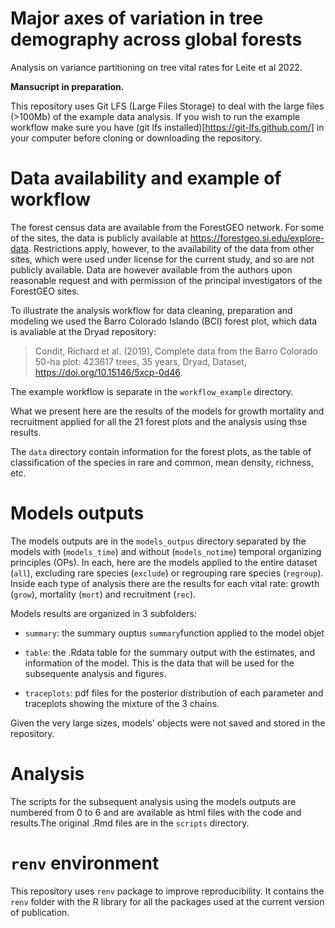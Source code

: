 # Major axes of variation in tree demography across global forests

 Analysis on variance partitioning on tree vital rates for Leite et al 2022. 
 
 **Mansucript in preparation.**

This repository uses Git LFS (Large Files Storage) to deal with the large files (>100Mb) of the example data analysis. If you wish to run the example workflow make sure you have (git lfs installed)[https://git-lfs.github.com/] in your computer before cloning or downloading the repository.

# Data availability and example of workflow

The forest census data are available from the ForestGEO network. For some of the sites, the data is publicly available at https://forestgeo.si.edu/explore-data. Restrictions apply, however, to the availability of the data from other sites, which were used under license for the current study, and so are not publicly available. Data are however available from the authors upon reasonable request and with permission of the principal investigators of the ForestGEO sites.

To illustrate the analysis workflow for data cleaning, preparation and modeling we used the Barro Colorado Islando (BCI) forest plot, which data is avaliable at the Dryad repository:

> Condit, Richard et al. (2019), Complete data from the Barro Colorado 50-ha plot: 423617 trees, 35 years, Dryad, Dataset, https://doi.org/10.15146/5xcp-0d46.

The example workflow is separate in the `workflow_example` directory.

What we present here are the results of the models for growth mortality and recruitment applied for all the 21 forest plots and the analysis using thse results.

The `data` directory contain information for the forest plots, as the table of classification of the species in rare and common, mean density, richness, etc.

# Models outputs

The models outputs are in the `models_outpus` directory separated by the models with (`models_time`) and without (`models_notime`) temporal organizing principles (OPs). In each, here are the models applied to the entire dataset (`all`), excluding rare species (`exclude`) or regrouping rare species (`regroup`). Inside each type of analysis there are the results for each vital rate: growth (`grow`), mortality (`mort`) and recruitment (`rec`). 


Models results are organized in 3 subfolders:

- `summary`: the summary ouptus `summary`function applied to the model objet

- `table`: the .Rdata table for the summary output with the estimates, and information of the model. This is the data that will be used for the subsequente analysis and figures.

- `traceplots`: pdf files for the posterior distribution of each parameter and traceplots showing the mixture of the 3 chains.

Given the very large sizes, models' objects were not saved and stored in the repository.


# Analysis

The scripts for the subsequent analysis using the models outputs are numbered from 0 to 6 and are available as html files with the code and results.The original .Rmd files are in the `scripts` directory.


# `renv` environment

This repository uses `renv` package to improve reproducibility. It contains the `renv` folder with the R library for all the packages used at the current version of publication.


